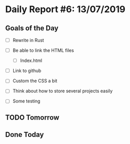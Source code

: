 # Daily Report #6: 13/07/2019

## Goals of the Day

- [ ] Rewrite in Rust

- [ ] Be able to link the HTML files

    - [ ] Index.html

- [ ] Link to github

- [ ] Custom the CSS a bit

- [ ] Think about how to store several projects easily

- [ ] Some testing

## TODO Tomorrow


## Done Today


